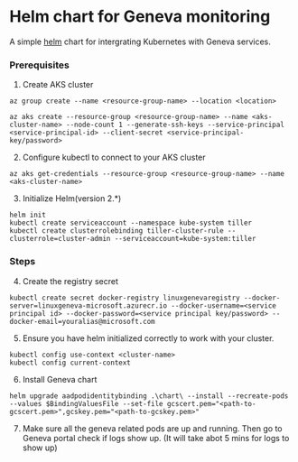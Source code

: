 # Helm chart for Geneva monitoring
A simple [helm](https://helm.sh/) chart for intergrating Kubernetes with Geneva services.

### Prerequisites
1. Create AKS cluster
```shell
az group create --name <resource-group-name> --location <location>
```

```shell
az aks create --resource-group <resource-group-name> --name <aks-cluster-name> --node-count 1 --generate-ssh-keys --service-principal <service-principal-id> --client-secret <service-principal-key/password>
```
2. Configure kubectl to connect to your AKS cluster
```shell
az aks get-credentials --resource-group <resource-group-name> --name <aks-cluster-name>
```

3. Initialize Helm(version 2.*)
```shell
helm init
kubectl create serviceaccount --namespace kube-system tiller
kubectl create clusterrolebinding tiller-cluster-rule --clusterrole=cluster-admin --serviceaccount=kube-system:tiller
```

### Steps

4. Create the registry secret
```shell
kubectl create secret docker-registry linuxgenevaregistry --docker-server=linuxgeneva-microsoft.azurecr.io --docker-username=<service principal id> --docker-password=<service principal key/password> --docker-email=youralias@microsoft.com
```

5. Ensure you have helm initialized correctly to work with your cluster.
```shell
kubectl config use-context <cluster-name>
kubectl config current-context
```

6. Install Geneva chart
```shell
helm upgrade aadpodidentitybinding .\chart\ --install --recreate-pods --values $BindingValuesFile --set-file gcscert.pem="<path-to-gcscert.pem>",gcskey.pem="<path-to-gcskey.pem>"
```

7. Make sure all the geneva related pods are up and running. Then go to Geneva portal check if logs show up. (It will take abot 5 mins for logs to show up)

